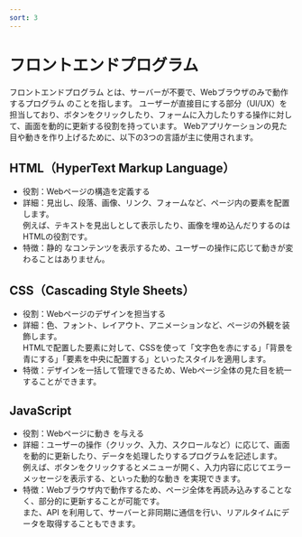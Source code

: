 ```yaml
---
sort: 3
---
```


# フロントエンドプログラム

フロントエンドプログラム とは、サーバーが不要で、Webブラウザのみで動作するプログラム のことを指します。
ユーザーが直接目にする部分（UI/UX）を担当しており、ボタンをクリックしたり、フォームに入力したりする操作に対して、画面を動的に更新する役割を持っています。
Webアプリケーションの見た目や動きを作り上げるために、以下の3つの言語が主に使用されます。

## HTML（HyperText Markup Language）

- 役割：Webページの構造を定義する
- 詳細：見出し、段落、画像、リンク、フォームなど、ページ内の要素を配置します。<br>
例えば、テキストを見出しとして表示したり、画像を埋め込んだりするのはHTMLの役割です。
- 特徴：静的 なコンテンツを表示するため、ユーザーの操作に応じて動きが変わることはありません。

## CSS（Cascading Style Sheets）

- 役割：Webページのデザインを担当する
- 詳細：色、フォント、レイアウト、アニメーションなど、ページの外観を装飾します。<br>
  HTMLで配置した要素に対して、CSSを使って「文字色を赤にする」「背景を青にする」「要素を中央に配置する」といったスタイルを適用します。
- 特徴：デザインを一括して管理できるため、Webページ全体の見た目を統一することができます。

## JavaScript

- 役割：Webページに動き を与える
- 詳細：ユーザーの操作（クリック、入力、スクロールなど）に応じて、画面を動的に更新したり、データを処理したりするプログラムを記述します。<br>
例えば、ボタンをクリックするとメニューが開く、入力内容に応じてエラーメッセージを表示する、といった動的な動き を実現できます。
- 特徴：Webブラウザ内で動作するため、ページ全体を再読み込みすることなく、部分的に更新することが可能です。<br>
また、API を利用して、サーバーと非同期に通信を行い、リアルタイムにデータを取得することもできます。
